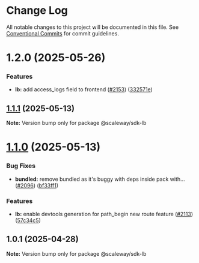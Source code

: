 # Change Log

All notable changes to this project will be documented in this file.
See [Conventional Commits](https://conventionalcommits.org) for commit guidelines.

# 1.2.0 (2025-05-26)

### Features

- **lb:** add access_logs field to frontend ([#2153](https://github.com/scaleway/scaleway-sdk-js/issues/2153)) ([332571e](https://github.com/scaleway/scaleway-sdk-js/commit/332571e85284dc79f5f0dd554891af1752e06a02))

## [1.1.1](https://github.com/scaleway/scaleway-sdk-js/compare/@scaleway/sdk-lb@1.1.0...@scaleway/sdk-lb@1.1.1) (2025-05-13)

**Note:** Version bump only for package @scaleway/sdk-lb

# [1.1.0](https://github.com/scaleway/scaleway-sdk-js/compare/@scaleway/sdk-lb@1.0.1...@scaleway/sdk-lb@1.1.0) (2025-05-13)

### Bug Fixes

- **bundled:** remove bundled as it's buggy with deps inside pack with… ([#2096](https://github.com/scaleway/scaleway-sdk-js/issues/2096)) ([bf33ff1](https://github.com/scaleway/scaleway-sdk-js/commit/bf33ff1f9cdd951add94817dac27239c86ef5437))

### Features

- **lb:** enable devtools generation for path_begin new route feature ([#2113](https://github.com/scaleway/scaleway-sdk-js/issues/2113)) ([57c34c5](https://github.com/scaleway/scaleway-sdk-js/commit/57c34c58185ac4193269d0be66ec8930884520f2))

## 1.0.1 (2025-04-28)

**Note:** Version bump only for package @scaleway/sdk-lb
